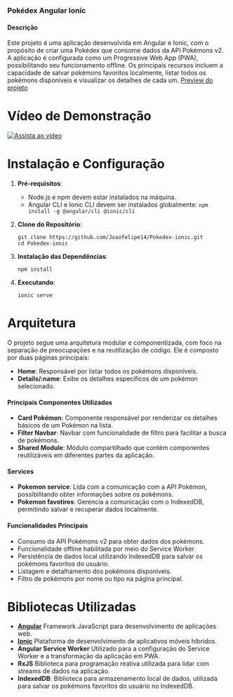 ###  Pokédex Angular Ionic
#### Descrição
Este projeto é uma aplicação desenvolvida em Angular e Ionic, com o propósito de criar uma Pokédex que consome dados da API Pokémons v2. A aplicação é configurada como um Progressive Web App (PWA), possibilitando seu funcionamento offline. Os principais recursos incluem a capacidade de salvar pokémons favoritos localmente, listar todos os pokémons disponíveis e visualizar os detalhes de cada um.
[Preview do projeto](https://pookedexx.netlify.app/home)

# Vídeo de Demonstração

[![Assista ao vídeo](https://img.youtube.com/vi/qUfBSNKTilQ/0.jpg)](https://www.youtube.com/watch?v=qUfBSNKTilQ)


# Instalação e Configuração
1. **Pré-requisitos**:
   - Node.js e npm devem estar instalados na máquina.
   - Angular CLI e Ionic CLI devem ser instalados globalmente: `npm install -g @angular/cli @ionic/cli`

2. **Clone do Repositório**:
   ```
   git clone https://github.com/Joaofelipe14/Pokedex-ionic.git
   cd Pokedex-ionic
   ```

3. **Instalação das Dependências**:
   ```
   npm install
   ```
4. **Executando**:
   ```
   ionic serve
   ```

# Arquitetura
O projeto segue uma arquitetura modular e componentizada, com foco na separação de preocupações e na reutilização de código. Ele é composto por duas páginas principais:

- **Home**: Responsável por listar todos os pokémons disponíveis.
- **Details/:name**: Exibe os detalhes específicos de um pokémon selecionado.

#### Principais Componentes Utilizados
- **Card Pokémon**: Componente responsável por renderizar os detalhes básicos de um Pokémon na lista.
- **Filter Navbar**: Navbar com funcionalidade de filtro para facilitar a busca de pokémons.
- **Shared Module**: Módulo compartilhado que contém componentes reutilizáveis em diferentes partes da aplicação.

#### Services
- **Pokemon service**: Lida com a comunicação com a API Pokémon, possibilitando obter informações sobre os pokémons.
- **Pokemon favotiros**: Gerencia a comunicação com o IndexedDB, permitindo salvar e recuperar dados localmente.

#### Funcionalidades Principais
- Consumo da API Pokémons v2 para obter dados dos pokémons.
- Funcionalidade offline habilitada por meio do Service Worker.
- Persistência de dados local utilizando IndexedDB para salvar os pokémons favoritos do usuário.
- Listagem e detalhamento dos pokémons disponíveis.
- Filtro de pokémons por nome ou tipo na página principal.

# Bibliotecas Utilizadas
- [**Angular**](https://angular.io/) Framework JavaScript para desenvolvimento de aplicações web.
- [**Ionic**](https://ionicframework.com/docs) Plataforma de desenvolvimento de aplicativos móveis híbridos.
- **Angular Service Worker** Utilizado para a configuração do Service Worker e a transformação da aplicação em PWA.
- **RxJS** Biblioteca para programação reativa utilizada para lidar com streams de dados na aplicação.
- **IndexedDB**:  Biblioteca para armazenamento local de dados, utilizada para salvar os pokémons favoritos do usuário no IndexedDB.



